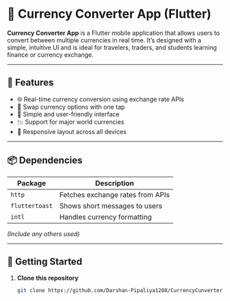 # 💱 Currency Converter App (Flutter)

**Currency Converter App** is a Flutter mobile application that allows users to convert between multiple currencies in real time. It’s designed with a simple, intuitive UI and is ideal for travelers, traders, and students learning finance or currency exchange.

---

## 🚀 Features

- 🌐 Real-time currency conversion using exchange rate APIs
- 🔄 Swap currency options with one tap
- 🎯 Simple and user-friendly interface
- 📉 Support for major world currencies
- 📱 Responsive layout across all devices

---

## 📦 Dependencies

| Package              | Description                        |
|----------------------|------------------------------------|
| `http`               | Fetches exchange rates from APIs   |
| `fluttertoast`       | Shows short messages to users      |
| `intl`               | Handles currency formatting        |
*(Include any others used)*

---

## 🧪 Getting Started

1. **Clone this repository**
   ```bash
   git clone https://github.com/Darshan-Pipaliya1208/CurrencyCunverterApp.git
